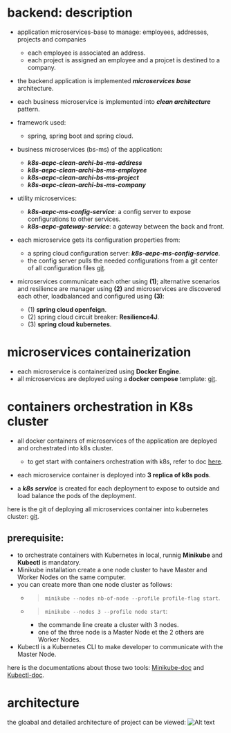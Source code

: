 # backend: description

- application microservices-base to manage: employees, addresses, projects and companies
	- each employee is associated an address.
	- each project is assigned an employee and a projcet is destined to a company.
- the backend application is implemented ***microservices base*** architecture.
- each business microservice is implemented into ***clean architecture*** pattern.

- framework used:
	- spring, spring boot and spring cloud.

- business microservices (bs-ms) of the application:

	- ***k8s-aepc-clean-archi-bs-ms-address***
	- ***k8s-aepc-clean-archi-bs-ms-employee***
	- ***k8s-aepc-clean-archi-bs-ms-project***
	- ***k8s-aepc-clean-archi-bs-ms-company***

- utility microservices:
	- ***k8s-aepc-ms-config-service***: a config server to expose configurations to other services.
	- ***k8s-aepc-gateway-service***: a gateway between the back and front.

- each microservice gets its configuration properties from: 
	- a spring cloud configuration server: ***k8s-aepc-ms-config-service***.
	- the config server pulls the needed configurations from a git center of all configuration files [git](https://github.com/placidenduwayo1/config-files-center.git).
	
- microservices communicate each other using **(1)**; alternative scenarios and resilience are manager using **(2)** and microservices are discovered each other, loadbalanced and configured using **(3)**:
	- (1) **spring cloud openfeign**.
	- (2) spring cloud circuit breaker: **Resilience4J**.
	- (3) **spring cloud kubernetes**.

# microservices containerization

- each microservice is containerized using **Docker Engine**.
- all microservices are deployed using a **docker compose** template: [git](https://github.com/placidenduwayo1/K8s-AEPC-Docker-Deploy.git).

# containers orchestration in K8s cluster
- all docker containers of microservices of the application are deployed and orchestrated into k8s cluster.
	- to get start with containers orchestration with k8s, refer to doc [here](https://kubernetes.io/fr/docs/home/).

- each microservice container is deployed into **3 replica of k8s pods**.
- a ***k8s service*** is created for each deployment to expose to outside and load balance the pods of the deployment.

here is the git of deploying all microservices container into kubernetes cluster: [git](https://github.com/placidenduwayo1/K8s-AEPC-Containers-Deploy.git).

## prerequisite:
- to orchestrate containers with Kubernetes in local, runnig **Minikube** and **Kubectl** is mandatory.
- Minikube installation create a one node cluster to have Master and Worker Nodes on the same computer. 
- you can create more than one node cluster as follows: 
	- >```minikube --nodes nb-of-node --profile profile-flag start```.
	- >```minikube --nodes 3 --profile node start```: 
		- the commande line create a cluster with 3 nodes.
		- one of the three node is a Master Node et the 2 others are Worker Nodes.
- Kubectl is a Kubernetes CLI to make developer to communicate with the Master Node.

here is the documentations about those two tools: [Minikube-doc](https://kubernetes.io/fr/docs/setup/learning-environment/minikube/) and [Kubectl-doc](https://kubernetes.io/fr/docs/tasks/tools/install-kubectl/).

# architecture
the gloabal and detailed architecture of project can be viewed: ![Alt text](k8s-containers-orchestration)
